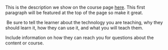 This is the description we show on the course page [here](https://lab.github.com/AlexMercedCoder/coding-bootcamp-prep). This first paragraph will be featured at the top of the page so make it great.
​

​
Be sure to tell the learner about the technology you are teaching, why they should learn it, how they can use it, and what you will teach them.
​


Include information on how they can reach you for questions about the content or course. 
